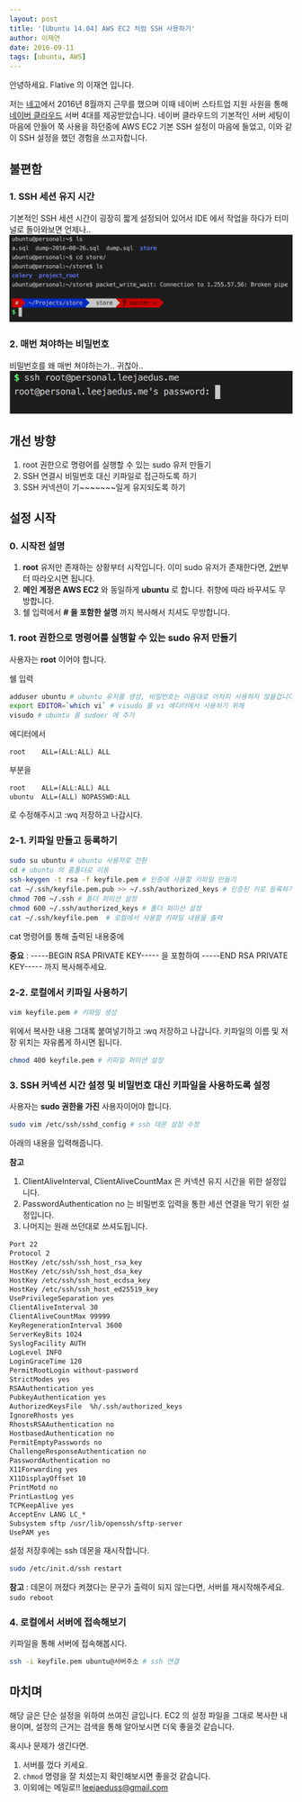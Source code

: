 ```yaml
---
layout: post
title: '[Ubuntu 14.04] AWS EC2 처럼 SSH 사용하기'
author: 이재연
date: 2016-09-11
tags: [ubuntu, AWS]
---
```


안녕하세요. Flative 의 이재연 입니다.

저는 [네고](https://www.rocketpunch.com/companies/nego)에서 2016년 8월까지 근무를 했으며 이때 네이버 스타트업 지원 사원을 통해 [네이버 클라우드](https://www.ncloud.com/main/intro) 서버 4대를 제공받았습니다. 네이버 클라우드의 기본적인 서버 세팅이 마음에 안들어 쭉 사용을 하던중에 AWS EC2 기본 SSH 설정이 마음에 들었고, 이와 같이 SSH 설정을 했던 경험을 쓰고자합니다.

## 불편함

### 1. SSH 세션 유지 시간

기본적인 SSH 세션 시간이 굉장히 짧게 설정되어 있어서 IDE 에서 작업을 하다가 터미널로 돌아와보면 언제나..
![](/static/images/2016-09-11-like-aws/broken-pipe.png)

### 2. 매번 쳐야하는 비밀번호

비밀번호를 왜 매번 쳐야하는가.. 귀찮아..
![](/static/images/2016-09-11-like-aws/password.png)

## 개선 방향

1. root 권한으로 명령어를 실행할 수 있는 sudo 유저 만들기
1. SSH 연결시 비밀번호 대신 키파일로 접근하도록 하기
1. SSH 커넥션이 기~~~~~~~일게 유지되도록 하기

## 설정 시작

### 0. 시작전 설명

1. **root** 유저만 존재하는 상황부터 시작입니다. 이미 sudo 유저가 존재한다면, [2번](#Step2)부터 따라오시면 됩니다.
1. **메인 계정은 AWS EC2** 와 동일하게 **ubuntu** 로 합니다. 취향에 따라 바꾸셔도 무방합니다.
1. 쉘 입력에서 **\# 을 포함한 설명** 까지 복사해서 치셔도 무방합니다.

### 1. root 권한으로 명령어를 실행할 수 있는 sudo 유저 만들기

사용자는 **root** 이어야 합니다.

쉘 입력

```sh
adduser ubuntu # ubuntu 유저를 생성, 비밀번호는 마음대로 어차피 사용하지 않을겁니다.
export EDITOR=`which vi` # visudo 를 vi 에디터에서 사용하기 위해
visudo # ubuntu 를 sudoer 에 추가
```

에디터에서

```
root    ALL=(ALL:ALL) ALL
```

부분을

```
root    ALL=(ALL:ALL) ALL
ubuntu  ALL=(ALL) NOPASSWD:ALL
```

로 수정해주시고 :wq 저장하고 나갑시다.

### <a name="Step2"></a>2-1. 키파일 만들고 등록하기

```sh
sudo su ubuntu # ubuntu 사용자로 전환
cd # ubuntu 의 홈폴더로 이동
ssh-keygen -t rsa -f keyfile.pem # 인증에 사용할 키파일 만들기
cat ~/.ssh/keyfile.pem.pub >> ~/.ssh/authorized_keys﻿ # 인증된 키로 등록하기
chmod 700 ~/.ssh # 폴더 퍼미션 설정
chmod 600 ~/.ssh/authorized_keys # 폴더 퍼미션 설정
cat ~/.ssh/keyfile.pem  # 로컬에서 사용할 키파일 내용을 출력
```

cat 명령어를 통해 출력된 내용중에

**중요** : -----BEGIN RSA PRIVATE KEY----- 을 포함하여 -----END RSA PRIVATE KEY----- 까지 복사﻿해주세요.

### 2-2. 로컬에서 키파일 사용하기

```sh
vim keyfile.pem # 키파일 생성
```

위에서 복사한 내용 그대록 붙여넣기하고 :wq 저장하고 나갑니다. 키파일의 이름 및 저장 위치는 자유롭게 하시면 됩니다.

```sh
chmod 400 keyfile.pem # 키파일 퍼미션 설정
```

### 3. SSH 커넥션 시간 설정 및 비밀번호 대신 키파일을 사용하도록 설정

사용자는 **sudo 권한을 가진** 사용자이어야 합니다.

```sh
sudo vim /etc/ssh/sshd_config # ssh 데몬 설정 수정
```

아래의 내용을 입력해줍니다.

**참고**

1. ClientAliveInterval, ClientAliveCountMax 은 커넥션 유지 시간을 위한 설정입니다.
1. PasswordAuthentication no 는 비밀번호 입력을 통한 세션 연결을 막기 위한 설정입니다.
1. 나머지는 원래 쓰던대로 쓰셔도됩니다.

```
Port 22
Protocol 2
HostKey /etc/ssh/ssh_host_rsa_key
HostKey /etc/ssh/ssh_host_dsa_key
HostKey /etc/ssh/ssh_host_ecdsa_key
HostKey /etc/ssh/ssh_host_ed25519_key
UsePrivilegeSeparation yes
ClientAliveInterval 30
ClientAliveCountMax 99999
KeyRegenerationInterval 3600
ServerKeyBits 1024
SyslogFacility AUTH
LogLevel INFO
LoginGraceTime 120
PermitRootLogin without-password
StrictModes yes
RSAAuthentication yes
PubkeyAuthentication yes
AuthorizedKeysFile	%h/.ssh/authorized_keys
IgnoreRhosts yes
RhostsRSAAuthentication no
HostbasedAuthentication no
PermitEmptyPasswords no
ChallengeResponseAuthentication no
PasswordAuthentication no
X11Forwarding yes
X11DisplayOffset 10
PrintMotd no
PrintLastLog yes
TCPKeepAlive yes
AcceptEnv LANG LC_*
Subsystem sftp /usr/lib/openssh/sftp-server
UsePAM yes
```

설정 저장후에는 ssh 데몬을 재시작합니다.

```sh
sudo /etc/init.d/ssh restart
```

**참고** : 데몬이 꺼졌다 켜졌다는 문구가 출력이 되지 않는다면, 서버를 재시작해주세요. `sudo reboot`

### 4. 로컬에서 서버에 접속해보기

키파일을 통해 서버에 접속해봅시다.

```sh
ssh -i keyfile.pem ubuntu@서버주소 # ssh 연결
```

## 마치며

해당 글은 단순 설정을 위하여 쓰여진 글입니다. EC2 의 설정 파일을 그대로 복사한 내용이며, 설정의 근거는 검색을 통해 알아보시면 더욱 좋을것 같습니다.

혹시나 문제가 생긴다면.

1. 서버를 껐다 키세요.
1. `chmod` 명령을 잘 치셨는지 확인해보시면 좋을것 같습니다.
1. 이외에는 메일로!! <a href="mailto:leejaeduss@gmail.com">leejaeduss@gmail.com</a>
